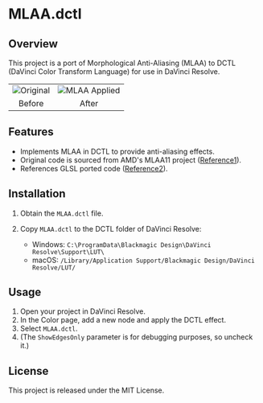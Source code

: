 <!-- filepath: /Y:/project/DCTL-MLAA/readme.md -->
# MLAA.dctl

## Overview

This project is a port of Morphological Anti-Aliasing (MLAA) to DCTL (DaVinci Color Transform Language) for use in DaVinci Resolve.
<table>
<tr>
<td><img src="https://github.com/user-attachments/assets/1994521a-a6ba-4675-bc9f-295a5878aaf0" alt="Original"></td>
<td><img src="https://github.com/user-attachments/assets/3aa4a962-4fba-4cd4-b62f-e55be5cdb536" alt="MLAA Applied"></td>
</tr>
<tr>
<td align="center">Before</td>
<td align="center">After</td>
</tr>
</table>

## Features

- Implements MLAA in DCTL to provide anti-aliasing effects.
- Original code is sourced from AMD's MLAA11 project ([Reference1](https://github.com/GPUOpen-LibrariesAndSDKs/MLAA11)).
- References GLSL ported code ([Reference2](https://www.shadertoy.com/view/cllXRB)).

## Installation

1. Obtain the `MLAA.dctl` file.
2. Copy `MLAA.dctl` to the DCTL folder of DaVinci Resolve:

   - Windows: `C:\ProgramData\Blackmagic Design\DaVinci Resolve\Support\LUT\`
   - macOS: `/Library/Application Support/Blackmagic Design/DaVinci Resolve/LUT/`

## Usage

1. Open your project in DaVinci Resolve.
2. In the Color page, add a new node and apply the DCTL effect.
3. Select `MLAA.dctl`.
4. (The `ShowEdgesOnly` parameter is for debugging purposes, so uncheck it.)

## License

This project is released under the MIT License.
